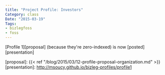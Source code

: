 ```yaml
---
title: "Project Profile: Investors"
Category: class
Date: "2015-03-19"
Tags:
- bizlegfoss
- foss
---
```


[Profile 1][proposal] (because they're zero-indexed) is now [posted][presentation]

[proposal]: {{< ref "/blog/2015/03/12-profile-proposal-organization.md" >}}
[presentation]: http://msoucy.github.io/bizleg-profiles/profile1
